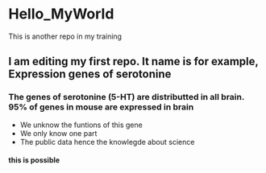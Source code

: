 # Hello_MyWorld
This is another repo in my training
## I am editing my first repo. It name is for example, Expression genes of serotonine
### The genes of serotonine (5-HT) are distributted in all brain. 95% of genes in mouse are expressed in brain
* We unknow the funtions of this gene
* We only know one part
* The public data hence the knowlegde about science
#### this is possible
